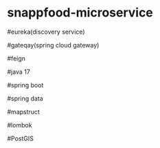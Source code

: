 # snappfood-microservice

#eureka(discovery service)

#gateqay(spring cloud gateway)

#feign

#java 17

#spring boot

#spring data

#mapstruct

#lombok

#PostGIS

